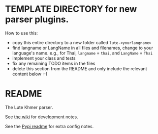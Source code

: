 # TEMPLATE DIRECTORY for new parser plugins.

How to use this:

* copy this entire directory to a new folder called `lute-<yourlangname>`
* find langname or LangName in all files and filenames, change to your language's name.  e.g., for Thai, `langname` = `thai`, and `LangName` = `Thai`
* implement your class and tests
* fix any remaining TODO items in the files
* delete this section from the README and only include the relevant content below :-)


# README

The Lute Khmer parser.

See [the wiki](https://github.com/LuteOrg/lute-v3/wiki/Developing-language-parser-plugins) for development notes.

See the [Pypi readme](./README_PyPi.md) for extra config notes.
